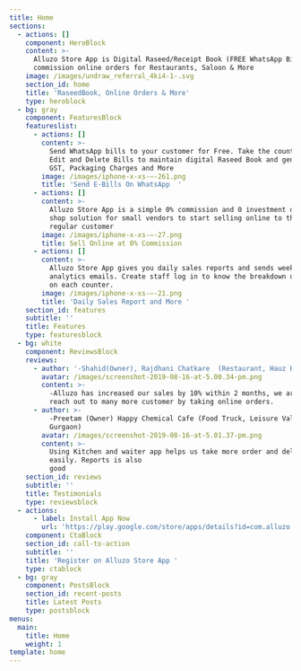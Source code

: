 ```yaml
---
title: Home
sections:
  - actions: []
    component: HeroBlock
    content: >-
      Alluzo Store App is Digital Raseed/Receipt Book (FREE WhatsApp Bills) & 0%
      commission online orders for Restaurants, Saloon & More
    image: /images/undraw_referral_4ki4-1-.svg
    section_id: home
    title: 'RaseedBook, Online Orders & More'
    type: heroblock
  - bg: gray
    component: FeaturesBlock
    featureslist:
      - actions: []
        content: >-
          Send WhatsApp bills to your customer for Free. Take the counter order.
          Edit and Delete Bills to maintain digital Raseed Book and generate
          GST, Packaging Charges and More
        image: /images/iphone-x-xs-–-261.png
        title: 'Send E-Bills On WhatsApp  '
      - actions: []
        content: >-
          Alluzo Store App is a simple 0% commission and 0 investment digital
          shop solution for small vendors to start selling online to their
          regular customer
        image: /images/iphone-x-xs-–-27.png
        title: Sell Online at 0% Commission
      - actions: []
        content: >-
          Alluzo Store App gives you daily sales reports and sends weekly
          analytics emails. Create staff log in to know the breakdown of sales
          on each counter.
        image: /images/iphone-x-xs-–-21.png
        title: 'Daily Sales Report and More '
    section_id: features
    subtitle: ''
    title: Features
    type: featuresblock
  - bg: white
    component: ReviewsBlock
    reviews:
      - author: '-Shahid(Owner), Rajdhani Chatkare  (Restaurant, Hauz Khas, New Delhi)'
        avatar: /images/screenshot-2019-08-16-at-5.00.34-pm.png
        content: >-
          -Alluzo has increased our sales by 10% within 2 months, we are able to
          reach out to many more customer by taking online orders.
      - author: >-
          -Preetam (Owner) Happy Chemical Cafe (Food Truck, Leisure Valley,
          Gurgaon)
        avatar: /images/screenshot-2019-08-16-at-5.01.37-pm.png
        content: >-
          Using Kitchen and waiter app helps us take more order and delivery it
          easily. Reports is also
          good                                              
    section_id: reviews
    subtitle: ''
    title: Testimonials
    type: reviewsblock
  - actions:
      - label: Install App Now
        url: 'https://play.google.com/store/apps/details?id=com.alluzo.store'
    component: CtaBlock
    section_id: call-to-action
    subtitle: ''
    title: 'Register on Alluzo Store App '
    type: ctablock
  - bg: gray
    component: PostsBlock
    section_id: recent-posts
    title: Latest Posts
    type: postsblock
menus:
  main:
    title: Home
    weight: 1
template: home
---
```

